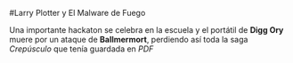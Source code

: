 #Larry Plotter y El Malware de Fuego

Una importante hackaton se celebra en la escuela y el portátil de **Digg Ory**
muere por un ataque de **Ballmermort**, perdiendo así toda la saga *Crepúsculo*
que tenía guardada en *PDF*
